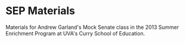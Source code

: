 SEP Materials
=============
Materials for Andrew Garland's Mock Senate class in the 2013 Summer Enrichment Program at UVA's Curry School of Education.
